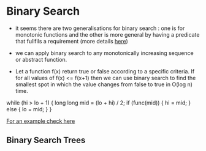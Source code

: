 
# Binary Search 

- it seems there are two generalisations for binary search : one is for monotonic functions and the other is more general by having a predicate that fullfils a requirement 
  (more details [here](https://www.topcoder.com/community/data-science/data-science-tutorials/binary-search/))

- we can apply binary search to any monotonically increasing sequence or abstract function.
- Let a function f(x) return true or false according to a specific criteria. If for all values of f(x) <= f(x+1) then we can use binary search to 
  find the smallest spot in which the value changes from false to true in O(log n) time. 

while (hi > lo + 1) {
   long long mid = (lo + hi) / 2;
   if (func(mid)) {
      hi = mid;
   } else {
      lo = mid;
   }
}

[For an example check here](http://wilanw.blogspot.fr/2009/08/binary-search-algorithm.html)

## Binary Search Trees

